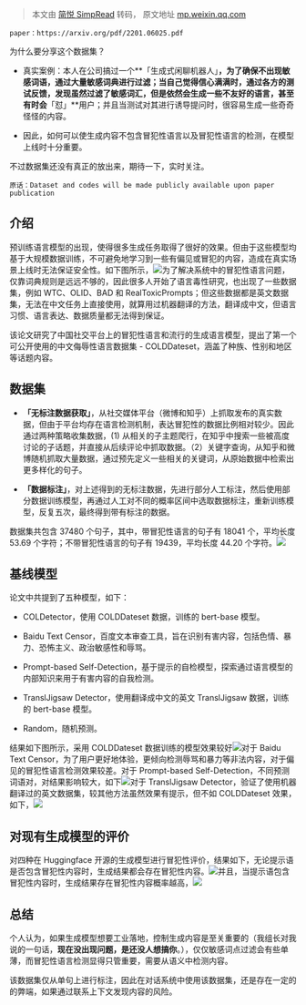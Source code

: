 > 本文由 [简悦 SimpRead](http://ksria.com/simpread/) 转码， 原文地址 [mp.weixin.qq.com](https://mp.weixin.qq.com/s?__biz=MjM5ODkzMzMwMQ==&mid=2650429108&idx=4&sn=e0b7812c077f5cd25d77b4a02b8d73da&chksm=becdd0ee89ba59f8b795baf6e361fe45f656795d78330ad8b2ef00e492fb9448d538933513ae&mpshare=1&scene=1&srcid=0217wT0aAddx9rpg8QWj4KTR&sharer_sharetime=1645107865802&sharer_shareid=7fece245937ac96f04f0fb8e1311fff1#rd)

```
paper：https://arxiv.org/pdf/2201.06025.pdf
```

为什么要分享这个数据集？

*   真实案例：本人在公司搞过一个**「生成式闲聊机器人」**，为了确保不出现敏感词语，通过大量敏感词典进行过滤；当自己觉得信心满满时，通过各方的测试反馈，发现虽然过滤了敏感词汇，但是依然会生成一些不友好的语言，甚至有时会**「怼」**用户；并且当测试对其进行诱导提问时，很容易生成一些奇奇怪怪的内容。
    
*   因此，如何可以使生成内容不包含冒犯性语言以及冒犯性语言的检测，在模型上线时十分重要。
    

不过数据集还没有真正的放出来，期待一下，实时关注。

```
原话：Dataset and codes will be made publicly available upon paper publication
```

介绍
--

预训练语言模型的出现，使得很多生成任务取得了很好的效果。但由于这些模型均基于大规模数据训练，不可避免地学习到一些有偏见或冒犯的内容，造成在真实场景上线时无法保证安全性。如下图所示，![](https://mmbiz.qpic.cn/mmbiz_png/iceGibVicRfib5neTQpoLvcIQ5qkZTmtLjBCe6YTnKE4nNQeDmbmqECwQNUF8OZQrYFdCQqwYHibmY9Om493Vwoib4dQ/640?wx_fmt=png)为了解决系统中的冒犯性语言问题，仅靠词典规则是远远不够的，因此很多人开始了语言毒性研究，也出现了一些数据集，例如 WTC、OLID、BAD 和 RealToxicPrompts；但这些数据都是英文数据集，无法在中文任务上直接使用，就算用过机器翻译的方法，翻译成中文，但语言习惯、语言表达、数据质量都无法得到保证。

该论文研究了中国社交平台上的冒犯性语言和流行的生成语言模型，提出了第一个可公开使用的中文侮辱性语言数据集 - COLDDateset，涵盖了种族、性别和地区等话题内容。

数据集
---

*   **「无标注数据获取」**，从社交媒体平台（微博和知乎）上抓取发布的真实数据，但由于平台均存在语言检测机制，表达冒犯性的数据比例相对较少。因此通过两种策略收集数据，(1) 从相关的子主题爬行，在知乎中搜索一些被高度讨论的子话题，并直接从后续评论中抓取数据。（2）关键字查询，从知乎和微博随机抓取大量数据，通过预先定义一些相关的关键词，从原始数据中检索出更多样化的句子。
    
*   **「数据标注」**，对上述得到的无标注数据，先进行部分人工标注，然后使用部分数据训练模型，再通过人工对不同的概率区间中选取数据标注，重新训练模型，反复五次，最终得到带有标注的数据。
    

数据集共包含 37480 个句子，其中，带冒犯性语言的句子有 18041 个，平均长度 53.69 个字符；不带冒犯性语言的句子有 19439，平均长度 44.20 个字符。![](https://mmbiz.qpic.cn/mmbiz_png/iceGibVicRfib5neTQpoLvcIQ5qkZTmtLjBCmIE3g0icMp6icBcbOWpBIkdOAaMbgeKf7a9mDyhjJibQCUIY8yE6ytLPQ/640?wx_fmt=png)

基线模型
----

论文中共提到了五种模型，如下：

*   COLDetector，使用 COLDDateset 数据，训练的 bert-base 模型。
    
*   Baidu Text Censor，百度文本审查工具，旨在识别有害内容，包括色情、暴力、恐怖主义、政治敏感性和辱骂。
    
*   Prompt-based Self-Detection，基于提示的自检模型，探索通过语言模型的内部知识来用于有害内容的自我检测。
    
*   TranslJigsaw Detector，使用翻译成中文的英文 TranslJigsaw 数据，训练的 bert-base 模型。
    
*   Random，随机预测。
    

结果如下图所示，采用 COLDDateset 数据训练的模型效果较好![](https://mmbiz.qpic.cn/mmbiz_png/iceGibVicRfib5neTQpoLvcIQ5qkZTmtLjBCvP55stsaCAsF8WAHDomQ1RVPCF7FtZI4CEhRjYV5q1pHHcjAVa3lwg/640?wx_fmt=png)对于 Baidu Text Censor，为了用户更好地体验，更倾向检测辱骂和暴力等非法内容，对于偏见的冒犯性语言检测效果较差。对于 Prompt-based Self-Detection，不同预测词语对，对结果影响较大，如下![](https://mmbiz.qpic.cn/mmbiz_png/iceGibVicRfib5neTQpoLvcIQ5qkZTmtLjBCvaricC2tEz6NYppBv50IqbDg58DOLMOHYJPhibBp3bXYKhbV82fO66Lg/640?wx_fmt=png)对于 TranslJigsaw Detector，验证了使用机器翻译过的英文数据集，较其他方法虽然效果有提示，但不如 COLDDateset 效果，如下，![](https://mmbiz.qpic.cn/mmbiz_png/iceGibVicRfib5neTQpoLvcIQ5qkZTmtLjBCwgbNMj4N5wPDy2CxuRSr3CAkx5XQMClfLb0uaFibJzbR7WsAKlamtiaA/640?wx_fmt=png)

对现有生成模型的评价
----------

对四种在 Huggingface 开源的生成模型进行冒犯性评价，结果如下，无论提示语是否包含冒犯性内容时，生成结果都会存在冒犯性内容。![](https://mmbiz.qpic.cn/mmbiz_png/iceGibVicRfib5neTQpoLvcIQ5qkZTmtLjBCF72RqTPgd6d6tWcxHRia16dWdfpklREbAfqNbVQiccCuoqQhVERlNXoQ/640?wx_fmt=png)并且，当提示语包含冒犯性内容时，生成结果存在冒犯性内容概率越高，![](https://mmbiz.qpic.cn/mmbiz_png/iceGibVicRfib5neTQpoLvcIQ5qkZTmtLjBCrvOkm6gQvB16J08fOsxkSRalpOGIuGXgH6xdrG77Itqiaf6icRNCHa9w/640?wx_fmt=png)

总结
--

个人认为，如果生成模型想要工业落地，控制生成内容是至关重要的（我组长对我说的一句话，**现在没出现问题，是还没人想搞你**。），仅仅敏感词点过滤会有些单薄，而冒犯性语言检测显得只管重要，需要从语义中检测内容。

该数据集仅从单句上进行标注，因此在对话系统中使用该数据集，还是存在一定的的弊端，如果通过联系上下文发现内容的风险。